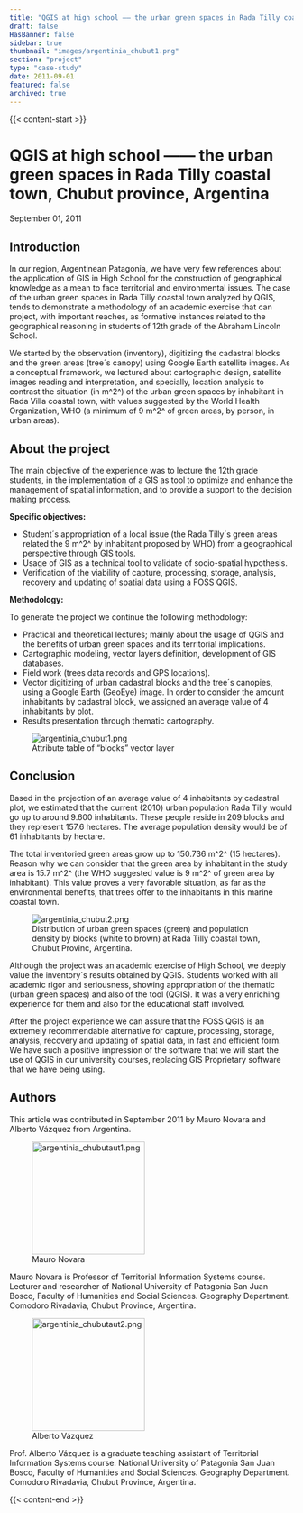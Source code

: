 ```yaml
---
title: "QGIS at high school —— the urban green spaces in Rada Tilly coastal town, Chubut province, Argentina"
draft: false
HasBanner: false
sidebar: true
thumbnail: "images/argentinia_chubut1.png"
section: "project"
type: "case-study"
date: 2011-09-01
featured: false
archived: true
---
```

{{< content-start >}}

# QGIS at high school —— the urban green spaces in Rada Tilly coastal town, Chubut province, Argentina

<p class="is-size-6 is-italic has-text-weight-medium">
  <span class="icon">
    <i class="fas fa-calendar-alt"></i>
  </span>
  <span>September 01, 2011</span>
</p>


## Introduction

In our region, Argentinean Patagonia, we have very few references about the application of GIS in High School for the construction of geographical knowledge as a mean to face territorial and environmental issues. The case of the urban green spaces in Rada Tilly coastal town analyzed by QGIS, tends to demonstrate a methodology of an academic exercise that can project, with important reaches, as formative instances related to the geographical reasoning in students of 12th grade of the Abraham Lincoln School.

We started by the observation (inventory), digitizing the cadastral blocks and the green areas (tree´s canopy) using Google Earth satellite images. As a conceptual framework, we lectured about cartographic design, satellite images reading and interpretation, and specially, location analysis to contrast the situation (in m^2^) of the urban green spaces by inhabitant in Rada Villa coastal town, with values suggested by the World Health Organization, WHO (a minimum of 9 m^2^ of green areas, by person, in urban areas).

## About the project

The main objective of the experience was to lecture the 12th grade students, in the implementation of a GIS as tool to optimize and enhance the management of spatial information, and to provide a support to the decision making process.

**Specific objectives:**

-   Student´s appropriation of a local issue (the Rada Tilly´s green areas related the 9 m^2^ by inhabitant proposed by WHO) from a geographical perspective through GIS tools.
-   Usage of GIS as a technical tool to validate of socio-spatial hypothesis.
-   Verification of the viability of capture, processing, storage, analysis, recovery and updating of spatial data using a FOSS QGIS.

**Methodology:**

To generate the project we continue the following methodology:

-   Practical and theoretical lectures; mainly about the usage of QGIS and the benefits of urban green spaces and its territorial implications.
-   Cartographic modeling, vector layers definition, development of GIS databases.
-   Field work (trees data records and GPS locations).
-   Vector digitizing of urban cadastral blocks and the tree´s canopies, using a Google Earth (GeoEye) image. In order to consider the amount inhabitants by cadastral block, we assigned an average value of 4 inhabitants by plot.
-   Results presentation through thematic cartography.

<figure>
<img src="../images/argentinia_chubut1.png" class="align-right" alt="argentinia_chubut1.png" />
<figcaption>Attribute table of “blocks” vector layer</figcaption>
</figure>

## Conclusion

Based in the projection of an average value of 4 inhabitants by cadastral plot, we estimated that the current (2010) urban population Rada Tilly would go up to around 9.600 inhabitants. These people reside in 209 blocks and they represent 157.6 hectares. The average population density would be of 61 inhabitants by hectare.

The total inventoried green areas grow up to 150.736 m^2^ (15 hectares). Reason why we can consider that the green area by inhabitant in the study area is 15.7 m^2^ (the WHO suggested value is 9 m^2^ of green area by inhabitant). This value proves a very favorable situation, as far as the environmental benefits, that trees offer to the inhabitants in this marine coastal town.

<figure>
<img src="../images/argentinia_chubut2.png" class="align-right" alt="argentinia_chubut2.png" />
<figcaption>Distribution of urban green spaces (green) and population density by blocks (white to brown) at Rada Tilly coastal town, Chubut Provinc, Argentina.</figcaption>
</figure>

Although the project was an academic exercise of High School, we deeply value the inventory´s results obtained by QGIS. Students worked with all academic rigor and seriousness, showing appropriation of the thematic (urban green spaces) and also of the tool (QGIS). It was a very enriching experience for them and also for the educational staff involved.

After the project experience we can assure that the FOSS QGIS is an extremely recommendable alternative for capture, processing, storage, analysis, recovery and updating of spatial data, in fast and efficient form. We have such a positive impression of the software that we will start the use of QGIS in our university courses, replacing GIS Proprietary software that we have being using.

## Authors

This article was contributed in September 2011 by Mauro Novara and Alberto Vázquez from Argentina.

<figure>
<img src="../images/argentinia_chubutaut1.png" class="align-left" height="200" alt="argentinia_chubutaut1.png" />
<figcaption>Mauro Novara</figcaption>
</figure>

Mauro Novara is Professor of Territorial Information Systems course. Lecturer and researcher of National University of Patagonia San Juan Bosco, Faculty of Humanities and Social Sciences. Geography Department. Comodoro Rivadavia, Chubut Province, Argentina.

<figure>
<img src="../images/argentinia_chubutaut2.png" class="align-left" height="200" alt="argentinia_chubutaut2.png" />
<figcaption>Alberto Vázquez</figcaption>
</figure>

Prof. Alberto Vázquez is a graduate teaching assistant of Territorial Information Systems course. National University of Patagonia San Juan Bosco, Faculty of Humanities and Social Sciences. Geography Department. Comodoro Rivadavia, Chubut Province, Argentina.

{{< content-end >}}
